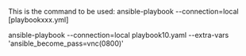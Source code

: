 This is the command to be used:
ansible-playbook --connection=local [playbookxxx.yml] 

ansible-playbook --connection=local playbook10.yaml --extra-vars 'ansible_become_pass=vnc(0800)'


